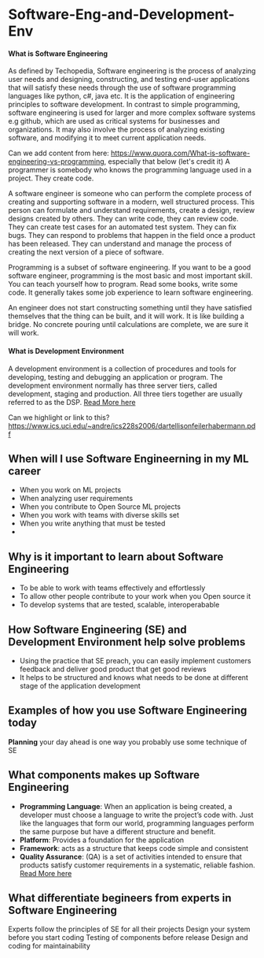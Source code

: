 # Software-Eng-and-Development-Env

#### What is Software Engineering
As defined by Techopedia, Software engineering is the process of analyzing user needs and designing, constructing, and testing end-user applications that will satisfy these needs through the use of software programming languages like python, c#, java etc. It is the application of engineering principles to software development. In contrast to simple programming, software engineering is used for larger and more complex software systems e.g github, which are used as critical systems for businesses and organizations. It may also involve the process of analyzing existing software, and modifying it to meet current application needs.

Can we add content from here: https://www.quora.com/What-is-software-engineering-vs-programming, especially that below (let's credit it)
A programmer is somebody who knows the programming language used in a project. They create code. 

A software engineer is someone who can perform the complete process of creating and supporting software in a modern, well structured process. This person can formulate and understand requirements, create a design, review designs created by others. They can write code, they can review code. They can create test cases for an automated test system. They can fix bugs. They can respond to problems that happen in the field once a product has been released. They can understand and manage the process of creating the next version of a piece of software.

Programming is a subset of software engineering. If you want to be a good software engineer, programming is the most basic and most important skill. You can teach yourself how to program. Read some books, write some code. It generally takes some job experience to learn software engineering.

An engineer does not start constructing something until they have satisfied themselves that the thing can be built, and it will work. It is like building a bridge. No concrete pouring until calculations are complete, we are sure it will work.



#### What is Development Environment
A development environment is a collection of procedures and tools for developing, testing and debugging an application or program. The development environment normally has three server tiers, called development, staging and production. All three tiers together are usually referred to as the DSP. [Read More here](https://www.techopedia.com/definition/16376/development-environment#:~:text=A%20development%20environment%20is%20a,referred%20to%20as%20the%20DSP.)

Can we highlight or link to this? https://www.ics.uci.edu/~andre/ics228s2006/dartellisonfeilerhabermann.pdf

## When will I use Software Engineerning in my ML career
- When you work on ML projects
- When analyzing user requirements
- When you contribute to Open Source ML projects
- When you work with teams with diverse skills set
- When you write anything that must be tested
- 

## Why is it important to learn about Software Engineering
- To be able to work with teams effectively and effortlessly
- To allow other people contribute to your work when you Open source it
- To develop systems that are tested, scalable, interoperabable

## How Software Engineering (SE) and Development Environment help solve problems
- Using the practice that SE preach, you can easily implement customers feedback and deliver good product that get good reviews
- It helps to be structured and knows what needs to be done at different stage of the application development

## Examples of how you use Software Engineering today
**Planning** your day ahead is one way you probably use some technique of SE

## What components makes up Software Engineering
- **Programming Language**: When an application is being created, a developer must choose a language to write the project’s code with. Just like the languages that form our world, programming languages perform the same purpose but have a different structure and benefit.
- **Platform**: Provides a foundation for the application
- **Framework**: acts as a structure that keeps code simple and consistent
- **Quality Assurance**: (QA) is a set of activities intended to ensure that products satisfy customer requirements in a systematic, reliable fashion.
[Read More here](https://swansoftwaresolutions.com/the-basic-components-of-software-development/)

## What differentiate begineers from experts in Software Engineering
Experts follow the principles of SE for all their projects
Design your system before you start coding
Testing of components before release
Design and coding for maintainability

